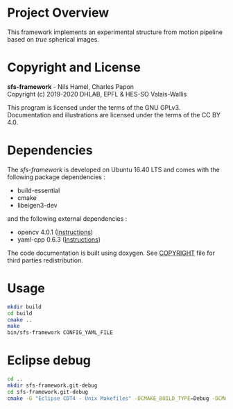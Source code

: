 # Project Overview

This framework implements an experimental structure from motion pipeline based on _true_ spherical images.

# Copyright and License

**sfs-framework** - Nils Hamel, Charles Papon <br >
Copyright (c) 2019-2020 DHLAB, EPFL & HES-SO Valais-Wallis

This program is licensed under the terms of the GNU GPLv3. Documentation and illustrations are licensed under the terms of the CC BY 4.0.

# Dependencies

The _sfs-framework_ is developed on Ubuntu 16.40 LTS and comes with the following package dependencies :

* build-essential
* cmake
* libeigen3-dev

and the following external dependencies :

* opencv 4.0.1 ([Instructions](EXTERNAL.md))
* yaml-cpp 0.6.3 ([Instructions](EXTERNAL.md))

The code documentation is built using doxygen. See [COPYRIGHT](COPYRIGHT.md) file for third parties redistribution.

# Usage

```bash
mkdir build
cd build
cmake ..
make
bin/sfs-framework CONFIG_YAML_FILE
```

# Eclipse debug

```bash
cd ..
mkdir sfs-framework.git-debug
cd sfs-framework.git-debug
cmake -G "Eclipse CDT4 - Unix Makefiles" -DCMAKE_BUILD_TYPE=Debug -DCMAKE_ECLIPSE_GENERATE_SOURCE_PROJECT=TRUE -DCMAKE_ECLIPSE_MAKE_ARGUMENTS=-j$(nproc) ../sfs-framework.git
```



